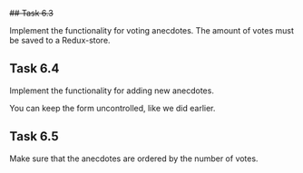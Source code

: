 ~~## Task 6.3~~

Implement the functionality for voting anecdotes. The amount of votes must be saved to a Redux-store.

## Task 6.4

Implement the functionality for adding new anecdotes.

You can keep the form uncontrolled, like we did earlier.

## Task 6.5

Make sure that the anecdotes are ordered by the number of votes.
